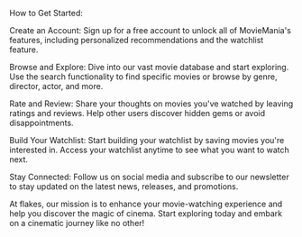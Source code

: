 How to Get Started:

Create an Account: Sign up for a free account to unlock all of MovieMania's features, including personalized recommendations and the watchlist feature.

Browse and Explore: Dive into our vast movie database and start exploring. Use the search functionality to find specific movies or browse by genre, director, actor, and more.

Rate and Review: Share your thoughts on movies you've watched by leaving ratings and reviews. Help other users discover hidden gems or avoid disappointments.

Build Your Watchlist: Start building your watchlist by saving movies you're interested in. Access your watchlist anytime to see what you want to watch next.

Stay Connected: Follow us on social media and subscribe to our newsletter to stay updated on the latest news, releases, and promotions.

At flakes, our mission is to enhance your movie-watching experience and help you discover the magic of cinema. Start exploring today and embark on a cinematic journey like no other!




